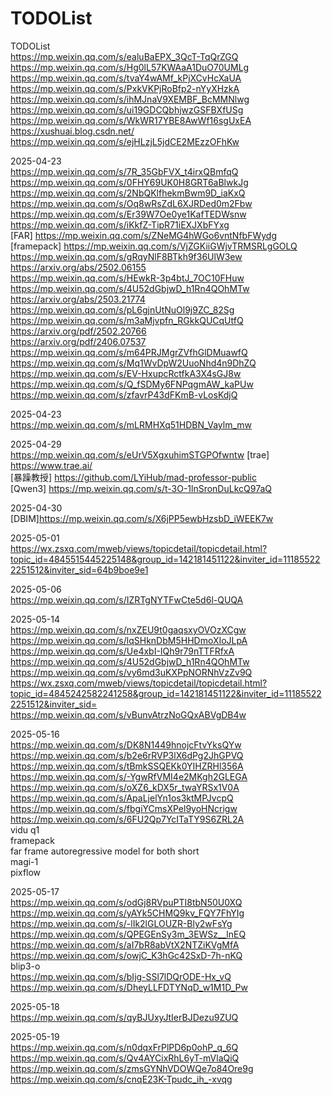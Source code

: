 # TODOList
TODOList  
https://mp.weixin.qq.com/s/ealuBaEPX_3QcT-TqQrZGQ  
https://mp.weixin.qq.com/s/Hg0lL57KWAaA1DuO70UMLg  
https://mp.weixin.qq.com/s/tvaY4wAMf_kPjXCvHcXaUA  
https://mp.weixin.qq.com/s/PxkVKPjRoBfp2-nYyXHzkA  
https://mp.weixin.qq.com/s/ihMJnaV9XEMBF_BcMMNlwg  
https://mp.weixin.qq.com/s/ui19GDCQbhjwzGSFBXfUSg  
https://mp.weixin.qq.com/s/WkWR17YBE8AwWf16sgUxEA  
https://xushuai.blog.csdn.net/  
https://mp.weixin.qq.com/s/ejHLzjL5jdCE2MEzzOFhKw  

2025-04-23  
https://mp.weixin.qq.com/s/7R_35GbFVX_t4irxQBmfqQ  
https://mp.weixin.qq.com/s/0FHY69UK0H8GRT6aBlwkJg  
https://mp.weixin.qq.com/s/2NbQKlfhekmBwm9D_iaKxQ  
https://mp.weixin.qq.com/s/Oq8wRsZdL6XJRDed0m2Fbw  
https://mp.weixin.qq.com/s/Er39W7Oe0ye1KafTEDWsnw  
https://mp.weixin.qq.com/s/iKkfZ-TipR71iEXJXbFYxg  
[FAR] https://mp.weixin.qq.com/s/ZNeMG4hWGo6vntNfbFWydg   
[framepack] https://mp.weixin.qq.com/s/VjZGKiiGWjvTRMSRLgGOLQ   
https://mp.weixin.qq.com/s/gRqyNlF8BTkh9f36UlW3ew  
https://arxiv.org/abs/2502.06155  
https://mp.weixin.qq.com/s/HEwkR-3p4btJ_7OC10FHuw  
https://mp.weixin.qq.com/s/4U52dGbjwD_h1Rn4QOhMTw  
https://arxiv.org/abs/2503.21774  
https://mp.weixin.qq.com/s/pL6gjnUtNuOl9j9ZC_82Sg  
https://mp.weixin.qq.com/s/m3aMjvpfn_RGkkQUCqUtfQ  
https://arxiv.org/pdf/2502.20766  
https://arxiv.org/pdf/2406.07537  
https://mp.weixin.qq.com/s/m64PRJMgrZVfhGlDMuawfQ  
https://mp.weixin.qq.com/s/Mq1WvDpW2UuoNhd4n9DhZQ  
https://mp.weixin.qq.com/s/EV-HxupcRctfkA3X4sGJ8w  
https://mp.weixin.qq.com/s/Q_fSDMy6FNPqgmAW_kaPUw  
https://mp.weixin.qq.com/s/zfavrP43dFKmB-vLosKdjQ  

2025-04-23  
https://mp.weixin.qq.com/s/mLRMHXq51HDBN_Vaylm_mw  

2025-04-29  
https://mp.weixin.qq.com/s/eUrV5XgxuhimSTGPOfwntw
[trae] https://www.trae.ai/  
[暴躁教授] https://github.com/LYiHub/mad-professor-public  
[Qwen3] https://mp.weixin.qq.com/s/t-3O-1lnSronDuLkcQ97aQ  

2025-04-30  
[DBIM]https://mp.weixin.qq.com/s/X6jPP5ewbHzsbD_iWEEK7w  

2025-05-01  
https://wx.zsxq.com/mweb/views/topicdetail/topicdetail.html?topic_id=4845515445225148&group_id=142181451122&inviter_id=111855222251512&inviter_sid=64b9boe9e1  

2025-05-06  
https://mp.weixin.qq.com/s/IZRTgNYTFwCte5d6l-QUQA  

2025-05-14  
https://mp.weixin.qq.com/s/nxZEU9t0gaqsxyOVOzXCgw  
https://mp.weixin.qq.com/s/lqSHknDbM5HHDmoXIoJLpA  
https://mp.weixin.qq.com/s/Ue4xbI-IQh9r79nTTFRfxA  
https://mp.weixin.qq.com/s/4U52dGbjwD_h1Rn4QOhMTw  
https://mp.weixin.qq.com/s/vy6md3uKXPpNORNhVzZv9Q  
https://wx.zsxq.com/mweb/views/topicdetail/topicdetail.html?topic_id=4845242582241258&group_id=142181451122&inviter_id=111855222251512&inviter_sid=  
https://mp.weixin.qq.com/s/vBunvAtrzNoGQxABVgDB4w  

2025-05-16  
https://mp.weixin.qq.com/s/DK8N1449hnojcFtvYksQYw  
https://mp.weixin.qq.com/s/b2e6rRVP3lX6dPg2JhGPVQ  
https://mp.weixin.qq.com/s/tBmkSSQEKk0YIHZRHl356A  
https://mp.weixin.qq.com/s/-YgwRfVMI4e2MKgh2GLEGA  
https://mp.weixin.qq.com/s/oXZ6_kDX5r_twaYRSx1V0A  
https://mp.weixin.qq.com/s/ApaLjelYn1os3ktMPJvcpQ  
https://mp.weixin.qq.com/s/fbgiYCmsXPel9yoHNcrigw  
https://mp.weixin.qq.com/s/6FU2Qp7YcITaTY9S6ZRL2A  
vidu q1  
framepack  
far frame autoregressive model for both short  
magi-1  
pixflow  

2025-05-17  
https://mp.weixin.qq.com/s/odGj8RVpuPTI8tbN50U0XQ  
https://mp.weixin.qq.com/s/yAYk5CHMQ9kv_FQY7FhYIg  
https://mp.weixin.qq.com/s/-lIk2lGLOUZR-Bly2wFsYg  
https://mp.weixin.qq.com/s/QPEGEnSy3m_3EWSz__lnEQ  
https://mp.weixin.qq.com/s/aI7bR8abVtX2NTZiKVgMfA  
https://mp.weixin.qq.com/s/owjC_K3hGc42SxD-7h-nKQ  
blip3-o  
https://mp.weixin.qq.com/s/bIjg-SSl7lDQrODE-Hx_vQ  
https://mp.weixin.qq.com/s/DheyLLFDTYNqD_w1M1D_Pw    

2025-05-18  
https://mp.weixin.qq.com/s/qyBJUxyJtIerBJDezu9ZUQ  

2025-05-19  
https://mp.weixin.qq.com/s/n0dqxFrPlPD6p0ohP_q_6Q  
https://mp.weixin.qq.com/s/Qv4AYCixRhL6yT-mVlaQiQ  
https://mp.weixin.qq.com/s/zmsGYNhVDOWQe7o84Ore9g  
https://mp.weixin.qq.com/s/cnqE23K-Tpudc_ih_-xvqg  
